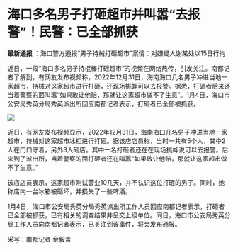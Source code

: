 # 海口多名男子打砸超市并叫嚣“去报警”！民警：已全部抓获

**最新通报** ：海口警方通报“男子持械打砸超市”案情：对嫌疑人谢某处以15日行拘

近日，一段“海口多名男子持棍棒打砸超市”的视频在网络热传，引发关注。南都记者了解到，有网友发布视频称，2022年12月31日，海南海口几名男子冲进当地一家超市，持械对这家超市进行打砸，还现场挑衅可以去报警。据悉，打砸者后来还当着警察的面叫嚣“如果敢让他赔，那就让这家超市做不了生意”。1月4日，海口市公安局秀英分局秀英派出所回应南都记者表示，打砸者已全部被抓获。

![](https://inews.gtimg.com/newsapp_bt/0/15592817428/1000)

近日，有网友发布视频显示，2022年12月31日，海南海口几名男子冲进当地一家超市，持械对这家超市冰柜进行打砸。据该店店员称，当时一共有5个人，其中2人在门口守着，另外3人砸店。其中一名打砸者还在在现场挑衅说可以去报警。后来到了派出所，当着警察的面打砸者还在叫嚣“如果敢让他赔，那就让这家超市做不了生意。”

该店店员表示，这家超市刚试营业10几天，并不认识这位打砸的男子。同时，她称店内一台冰箱被砸坏，并损失了一些啤酒。

1月4日，海口市公安局秀英分局秀英派出所工作人员回应南都记者表示，打砸者已全部被抓获，已有相关的调查结果并呈交上级单位。同日，海口市公安局秀英分局工作人员向南都记者表示，已关注到该事件，将会发布通报。

采写：南都记者 余毅菁

